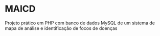 # MAICD
Projeto prático em PHP com banco de dados MySQL de um sistema de mapa de análise e identificação de focos de doenças
